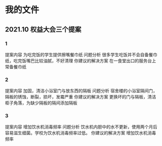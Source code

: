 # 我的文件
## 2021.10 权益大会三个提案
### 1
提案内容 为吃完饭的学生提供擦嘴餐巾纸
问题分析 很多学生吃饭并不会自备餐巾纸，吃完饭嘴巴比较油腻，不好清理
你建议的解决方案 在一食堂出口的服务台上常备餐巾纸
### 2
提案内容 加固，清洁小浴室门与放东西的隔板
问题分析 宿舍楼的小浴室隔间门，隔板的锈蚀，断裂，损坏，发霉严重
你建议的解决方案 更换坏的门与隔板，清洁柜子角落，为缺少隔板的隔间添加隔板
### 3
提案内容 增加饮水机消毒频率
问题分析 饮水机内胆中的水不更新，使用两个月后容易滋生细菌。学校为饮水机消毒频率过低。
你建议的解决方案 增加饮水机消毒频率